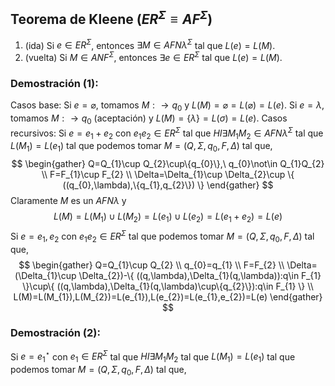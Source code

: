 ## Teorema de Kleene ($ER^\Sigma\equiv AF^\Sigma$)
1. (ida) Si $e\in ER^\Sigma$, entonces $\exists M \in AFN\lambda^\Sigma$ tal que $L(e)=L(M)$.
2. (vuelta) Si $M\in ANF^\Sigma$, entonces $\exists e\in ER^\Sigma$ tal que $L(e)=L(M)$.

### Demostración (1):
Casos base:
	Si $e=\varnothing$, tomamos $M:\rightarrow q_{0}$ y $L(M)=\varnothing=L(\varnothing)=L(e)$.
	Si $e=\lambda$, tomamos $M:\rightarrow q_{0}$ (aceptación) y $L(M)=\{\lambda\}=L(\sigma)=L(e)$.
Casos recursivos:
	Si $e=e_{1}+e_{2}$ con $e_{1}e_{2}\in ER^\Sigma$ tal que $HI\exists M_{1}M_{2}\in AFN\lambda^\Sigma$ tal que $L(M_{1})=L(e_{1})$ tal que podemos tomar $M=(Q,\Sigma,q_{0},F,\Delta)$ tal que,
	$$
	\begin{gather}
Q=Q_{1}\cup Q_{2}\cup\{q_{0}\},\ q_{0}\not\in Q_{1}Q_{2} \\
F=F_{1}\cup F_{2} \\
\Delta=\Delta_{1}\cup \Delta_{2}\cup \{ ((q_{0},\lambda),\{q_{1},q_{2}\}) \}
\end{gather}
	$$
	Claramente $M$ es un $AFN\lambda$ y
	$$L(M)=L(M_{1})\cup L(M_{2})=L(e_{1})\cup L(e_{2})=L(e_{1}+e_{2})=L(e)$$
	Si $e=e_{1},e_{2}$ con $e_{1}e_{2}\in ER^\Sigma$ tal que podemos tomar $M=(Q,\Sigma,q_{0},F,\Delta)$ tal que,
	$$
	\begin{gather}
Q=Q_{1}\cup Q_{2} \\
q_{0}=q_{1} \\
F=F_{2} \\
\Delta=(\Delta_{1}\cup \Delta_{2})-\{ ((q,\lambda),\Delta_{1}(q,\lambda)):q\in F_{1} \}\cup\{ ((q,\lambda),\Delta_{1}(q,\lambda)\cup\{q_{2}\}):q\in F_{1} \} \\
L(M)=L(M_{1}),L(M_{2})=L(e_{1}),L(e_{2})=L(e_{1},e_{2})=L(e)
\end{gather}
	$$
	
### Demostración (2):
Si $e=e_{1}^\star$ con $e_{1}\in ER^\Sigma$ tal que $HI\exists M_{1}M_{2}$ tal que $L(M_{1})=L(e_{1})$ tal que podemos tomar $M=(Q,\Sigma,q_{0},F,\Delta)$ tal que,
